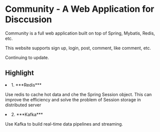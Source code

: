 # Community - A Web Application for Disccusion

Community is a full web application built on top of Spring, Mybatis, Redis, etc.

This website supports sign up, login, post, comment, like comment, etc.

Continuing to update.

## Highlight
<li>1. ***Redis***

Use redis to cache hot data and che the Spring Session object. 
This can improve the efficiency and solve the problem of Session 
storage in distributed server
</li>

<li>2. ***Kafka***

Use Kafka to build real-time data pipelines and streaming.
</li>